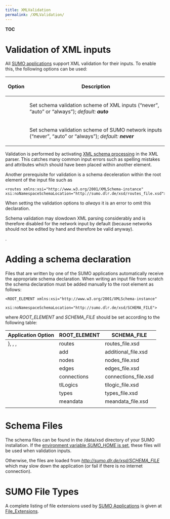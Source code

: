```yaml
---
title: XMLValidation
permalink: /XMLValidation/
---
```


__TOC__

Validation of XML inputs
========================

All [SUMO applications](/Sumo_at_a_Glance#Included_Applications "wikilink") support XML validation for their inputs. To enable this, the following options can be used:

<table>
<thead>
<tr class="header">
<th><p>Option</p></th>
<th><p>Description</p></th>
</tr>
</thead>
<tbody>
<tr class="odd">
<td>
<p><br />
</p></td>
<td><p>Set schema validation scheme of XML inputs (“never”, “auto” or “always”); <em>default: <strong>auto</strong></em></p></td>
</tr>
<tr class="even">
<td></td>
<td><p>Set schema validation scheme of SUMO network inputs (“never”, “auto” or “always”); <em>default: <strong>never</strong></em></p></td>
</tr>
<tr class="odd">
</tr>
</tbody>
</table>

Validation is performed by activating [XML schema processing](https://xerces.apache.org/xerces-c/schema-3.html) in the XML parser. This catches many common input errors such as spelling mistakes and attributes which should have been placed within another element.

Another prerequisite for validation is a schema deceleration within the root element of the input file such as

    <routes xmlns:xsi="http://www.w3.org/2001/XMLSchema-instance" xsi:noNamespaceSchemaLocation="http://sumo.dlr.de/xsd/routes_file.xsd">

When setting the validation options to *always* it is an error to omit this declaration.

Schema validation may slowdown XML parsing considerably and is therefore disabled for the network input by default (because networks should not be edited by hand and therefore be valid anyway).

.

Adding a schema declaration
===========================

Files that are written by one of the SUMO applications automatically receive the appropriate schema declaration. When writing an input file from scratch the schema declaration must be added manually to the root element as follows:

    <ROOT_ELEMENT xmlns:xsi="http://www.w3.org/2001/XMLSchema-instance"
         xsi:noNamespaceSchemaLocation="http://sumo.dlr.de/xsd/SCHEMA_FILE">

where *ROOT_ELEMENT* and *SCHEMA_FILE* should be set according to the following table:

| Application Option | ROOT_ELEMENT | SCHEMA_FILE          |
|--------------------|---------------|-----------------------|
| }, , ,             | routes        | routes_file.xsd      |
|                    | add           | additional_file.xsd  |
|                    | nodes         | nodes_file.xsd       |
|                    | edges         | edges_file.xsd       |
|                    | connections   | connections_file.xsd |
|                    | tlLogics      | tllogic_file.xsd     |
|                    | types         | types_file.xsd       |
|                    | meandata      | meandata_file.xsd    |
||

Schema Files
============

The schema files can be found in the /data/xsd directory of your SUMO installation. If the [environment variable *SUMO_HOME* is set](/Basics/Basic_Computer_Skills#Additional_Environment_Variables "wikilink"), these files will be used when validation inputs.

Otherwise, the files are loaded from *<http://sumo.dlr.de/xsd/SCHEMA_FILE>* which may slow down the application (or fail if there is no internet connection).

SUMO File Types
===============

A complete listing of file extensions used by [SUMO Applications](/Sumo_at_a_Glance#Included_Applications "wikilink") is given at [File_Extensions](/Other/File_Extensions "wikilink").